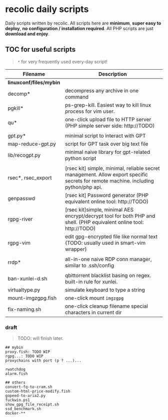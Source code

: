 # recolic daily scripts

Daily scripts written by recolic. All scripts here are **minimum**, **super easy to deploy**, **no configuration / installation required**. All PHP scripts are just **download and enjoy**.

## TOC for useful scripts

> `*` for very frequently used every-day script!

|Filename|Description|
|--------|-----------|
|**linuxconf/files/mybin**||
|decomp\*|decompress any archive in one command|
|pgkill\*|ps-grep-kill. Easiest way to kill linux process for vim user.|
|qu\*|one-click upload file to HTTP server (PHP simple server side: http://TODO)|
|||
|gpt.py\*|minimal script to interact with GPT|
|map-reduce-gpt.py|script for GPT task over big text file|
|lib/recogpt.py|minimal naive library for gpt-related python script|
|||
|rsec\*, rsec_export|[rsec kit] simple, minimal, reliable secret management. Allow export specific secrets for remote machine. including python/php api.|
|genpasswd|[rsec kit] Password generator (PHP equivalent online tool: http://TODO)|
|rgpg-river|[rsec kit]simple, minimal AES encrypt/decrypt tool for both PHP and shell. (PHP equivalent online tool: http://TODO)|
|rgpg-vim|edit gpg-encrypted file like normal text (TODO: usually used in smart-vim wrapper)|
|||
|rrdp\*|all-in-one naive RDP conn manager, similar to .ssh/config|
|||
|ban-xunlei-d.sh|qbittorrent blacklist basing on regex. built-in rule for xunlei.|
|virtualtype.py|simulate keyboard to type a string|
|mount-imgzgpg.fish|one-click mount `imgzgpg`|
|fix-naming.sh|one-click cleanup filename special characters in current dir|

### draft

> TODO: will finish later.

```
## mybin
proxy.fish: TODO WIP
rgpg...: TODO WIP
proxychains with port (p ? ...)...

rwatchdog
alarm.fish

## others
convert-fq-to-cram.sh
custom-html-price-modify.fish
gopeed-to-aria2.py
fuckwin.ps1
show_gpg_file_receipt.sh
ssd_benchmark.sh
docker-**
```
